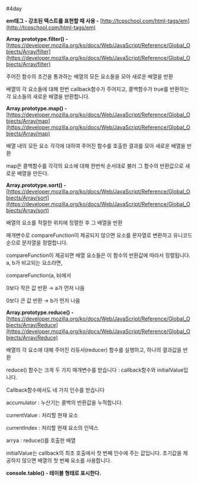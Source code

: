 #4day

**em태그 - 강조된 텍스트를 표현할 때 사용 -** [http://tcpschool.com/html-tags/em](http://tcpschool.com/html-tags/em)

**Array.prototype.filter() -**[https://developer.mozilla.org/ko/docs/Web/JavaScript/Reference/Global_Objects/Array/filter](https://developer.mozilla.org/ko/docs/Web/JavaScript/Reference/Global_Objects/Array/filter) 

주어진 함수의 조건을 통과하는 배열의 모든 요소들을 모아 새로운 배열을 반환

배열의 각 요소들에 대해 한번 callback함수가 주어지고, 콜백함수가 true를 반환하는 각 요소들의 새로운 배열을 반환합니다. 

**Array.prototype.map() -** [https://developer.mozilla.org/ko/docs/Web/JavaScript/Reference/Global_Objects/Array/map](https://developer.mozilla.org/ko/docs/Web/JavaScript/Reference/Global_Objects/Array/map)

배열 내의 모든 요소 각각에 대하여 주어진 함수를 호출한 결과를 모아 새로운 배열을 반환

map은 콜백함수를 각각의 요소에 대해 한번씩 순서대로 불러 그 함수의 반환값으로 새로운 배열을 만든다. 

**Array.prototype.sort() -** [https://developer.mozilla.org/ko/docs/Web/JavaScript/Reference/Global_Objects/Array/sort](https://developer.mozilla.org/ko/docs/Web/JavaScript/Reference/Global_Objects/Array/sort) 

배열의 요소를 적절한 위치에 정렬한 후 그 배열을 반환 

매개변수로 compareFunction이 제공되지 않으면 요소를 문자열로 변환하고 유니코드 순으로 문자열을 정렬합니다. 

compareFunction이 제공되면 배열 요소들은 이 함수의 반환값에 따라서 정렬됩니다. a, b가 비교되는 요소라면, 

compareFunction(a, b)에서 

0보다 작은 값 반환 → a가 먼저 나옴 

0보다 큰 값 반환 → b가 먼저 나옴 

**Array.prototype.reduce() -** [https://developer.mozilla.org/ko/docs/Web/JavaScript/Reference/Global_Objects/Array/Reduce](https://developer.mozilla.org/ko/docs/Web/JavaScript/Reference/Global_Objects/Array/Reduce) 

배열의 각 요소에 대해 주어진 리듀서(reducer) 함수를 실행하고, 하나의 결과값을 반환

reduce() 함수는 크게 두 가지 매개변수를 받습니다 : callback함수와 initialValue입니다. 

Callback함수에서도 네 가지 인수를 받습니다 

accumulator : 누산기는 콜백의 반환값을 누적합니다.

currentValue : 처리할 현재 요소

currentIndex : 처리할 현재 요소의 인덱스 

arrya : reduce()를 호출한 배열  

initialValue는 callback의 최초 호출에서 첫 번째 인수에 주는 값입니다. 초기값을 제공하지 않으면 배열의 첫 번째 요소를 사용합니다. 

**console.table() - 테이블 형태로 표시한다.**
